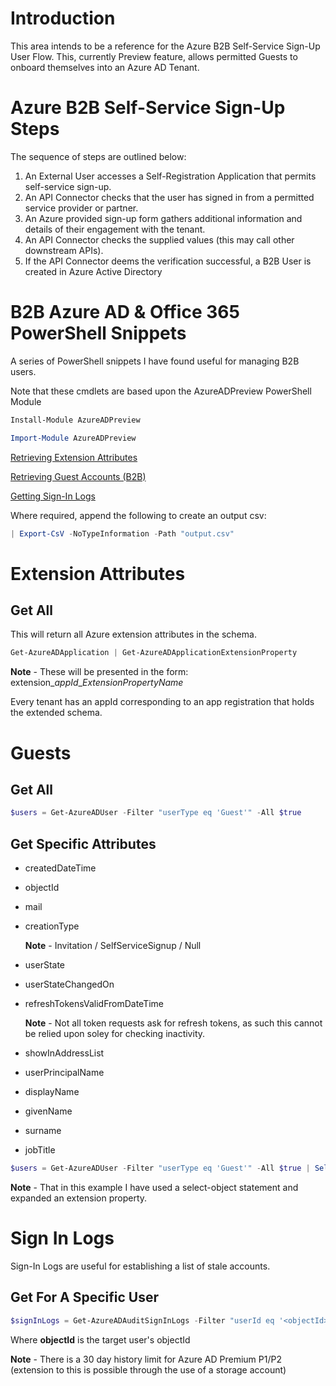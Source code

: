 # Introduction
This area intends to be a reference for the Azure B2B Self-Service Sign-Up User Flow. This, currently Preview feature, allows permitted Guests to onboard themselves into an Azure AD Tenant.

# Azure B2B Self-Service Sign-Up Steps
The sequence of steps are outlined below:
1.	An External User accesses a Self-Registration Application that permits self-service sign-up.
2.	An API Connector checks that the user has signed in from a permitted service provider or partner.
3.	An Azure provided sign-up form gathers additional information and details of their engagement with the tenant.
4.	An API Connector checks the supplied values (this may call other downstream APIs).
5.	If the API Connector deems the verification successful, a B2B User is created in Azure Active Directory

# B2B Azure AD & Office 365 PowerShell Snippets
A series of PowerShell snippets I have found useful for managing B2B users.

Note that these cmdlets are based upon the AzureADPreview PowerShell Module

```powershell
Install-Module AzureADPreview

Import-Module AzureADPreview
```

[Retrieving Extension Attributes](#extension-attributes)

[Retrieving Guest Accounts (B2B)](#guests)

[Getting Sign-In Logs](#sign-in-logs)

Where required, append the following to create an output csv:

```powershell
| Export-CsV -NoTypeInformation -Path "output.csv"
```

# Extension Attributes
## Get All
This will return all Azure extension attributes in the schema. 
```powershell
Get-AzureADApplication | Get-AzureADApplicationExtensionProperty
```
**Note** - These will be presented in the form: extension_*appId*_*ExtensionPropertyName*

Every tenant has an appId corresponding to an app registration that holds the extended schema.

# Guests
## Get All
```powershell
$users = Get-AzureADUser -Filter "userType eq 'Guest'" -All $true
```
## Get Specific Attributes

* createdDateTime
* objectId
* mail
* creationType

   **Note** - Invitation / SelfServiceSignup / Null
* userState
* userStateChangedOn
* refreshTokensValidFromDateTime

   **Note** - Not all token requests ask for refresh tokens, as such this cannot be relied upon soley for checking inactivity.
* showInAddressList
* userPrincipalName
* displayName
* givenName
* surname
* jobTitle

```powershell
$users = Get-AzureADUser -Filter "userType eq 'Guest'" -All $true | Select-Object -Property @{N='CreatedDateTime';E={$_.ExtensionProperty["createdDateTime"]}},  objectId, mail, creationType, userState, userStateChangedOn, refreshTokensValidFromDateTime, showInAddressList, usageLocation, userPrincipalName, displayName, givenName, surname, jobTitle
```

**Note** - That in this example I have used a select-object statement and expanded an extension property. 

# Sign In Logs

Sign-In Logs are useful for establishing a list of stale accounts.

## Get For A Specific User
```powershell
$signInLogs = Get-AzureADAuditSignInLogs -Filter "userId eq '<objectId>'"
```
Where **objectId** is the target user's objectId

**Note** - There is a 30 day history limit for Azure AD Premium P1/P2
(extension to this is possible through the use of a storage account)